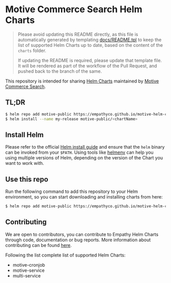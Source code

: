 # Motive Commerce Search Helm Charts

> Please avoid updating this README directly, as this file is automatically generated by templating [docs/README.tpl](docs/README.tpl) to keep the list of supported Helm Charts up to date, based on the content of the `charts` folder.
>
>If updating the README is required, please update that template file. It will be rendered as part of the workflow of the Pull Request, and pushed back to the branch of the same.

This repository is intended for sharing [Helm Charts](https://helm.sh/) maintained by [Motive Commerce Search](https://www.motive.co/).

## TL;DR
```bash
$ helm repo add motive-public https://empathyco.github.io/motive-helm-charts
$ helm install --name my-release motive-public/<chartName>
```

## Install Helm

Please refer to the official [Helm install guide](https://github.com/helm/helm#install) and ensure that the `helm` binary can be invoked from your `$PATH`. Using tools like [helmenv](https://github.com/little-angry-clouds/kubernetes-binaries-managers/tree/master/cmd/helmenv) can help you using multiple versions of Helm, depending on the version of the Chart you want to work with.

## Use this repo

Run the following command to add this repository to your Helm environment, so you can start downloading and installing charts from here:
```bash
$ helm repo add motive-public https://empathyco.github.io/motive-helm-charts
```

## Contributing
We are open to contributors, you can contribute to Empathy Helm Charts through code, documentation or bug reports. More information about contributing can be found [here](CONTRIBUTING.md).

Following the list complete list of supported Helm Charts:

* motive-cronjob
* motive-service
* multi-service